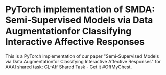 # PyTorch implementation of SMDA: Semi-Supervised Models via Data Augmentationfor Classifying Interactive Affective Responses

This is a PyTorch implementation of our paper "Semi-Supervised Models via Data Augmentationfor Classifying Interactive Affective Responses" for AAAI shared task: CL-Aff Shared Task - Get it #OffMyChest.


